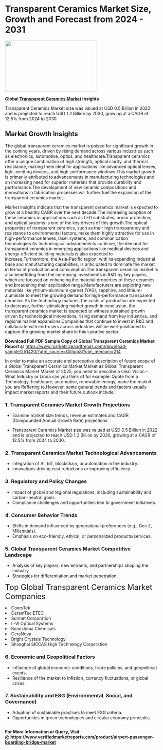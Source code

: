 <H1>Transparent Ceramics Market Size, Growth and Forecast from 2024 - 2031</H1><img class="aligncenter size-medium wp-image-584254" src="https://thirdeyenews.in/wp-content/uploads/2024/09/Global-Market-Research-300x168.jpeg" alt="" width="300" height="168" /><p><strong>Global&nbsp;<a href="https://www.marketsizeandtrends.com/download-sample/251420/?utm_source=Github8j?utm_medium=214">Transparent Ceramics Market</a> Insights</strong></p><p>Transparent Ceramics Market size was valued at USD 0.5 Billion in 2022 and is projected to reach USD 1.2 Billion by 2030, growing at a CAGR of 12.5% from 2024 to 2030.</p><p><h2>Market Growth Insights</h2> <p>The global transparent ceramics market is poised for significant growth in the coming years, driven by rising demand across various industries such as electronics, automotive, optics, and healthcare.Transparent ceramics offer a unique combination of high strength, optical clarity, and thermal resistance, making them ideal for applications like advanced optical lenses, light-emitting devices, and high-performance windows.This market growth is primarily attributed to advancements in manufacturing technologies and an increasing need for superior materials that provide durability and performance.The development of new ceramic compositions and innovations in fabrication processes will further fuel the expansion of the transparent ceramics market.</p> <p>Market insights indicate that the transparent ceramics market is expected to grow at a healthy CAGR over the next decade.The increasing adoption of these ceramics in applications such as LED substrates, armor protection, and optical systems is one of the key drivers of this growth.The optical properties of transparent ceramics, such as their high transparency and resistance to environmental factors, make them highly attractive for use in high-performance lenses, laser systems, and communication technologies.As technological advancements continue, the demand for transparent ceramics in emerging applications like medical devices and energy-efficient building materials is also expected to increase.Furthermore, the Asia-Pacific region, with its expanding industrial base and manufacturing capabilities, is anticipated to dominate the market in terms of production and consumption.The transparent ceramics market is also benefitting from the increasing investments in R&D by key players, which are focused on enhancing the material properties of these ceramics and broadening their application range.Manufacturers are exploring new materials like yttrium-aluminum-garnet (YAG), sapphire, and lithium-aluminate to meet the growing demand for high-performance transparent ceramics.As the technology matures, the costs of production are expected to decrease, further stimulating market growth.In conclusion, the transparent ceramics market is expected to witness sustained growth driven by technological innovations, rising demand from key industries, and regional market expansions.Companies that continue to invest in R&D and collaborate with end-users across industries will be well-positioned to capture the growing market share in this lucrative sector.</p> <p><span class=""><strong>Download Full PDF Sample Copy of Global Transparent Ceramics Market Report</strong> @ <a href="https://www.marketsizeandtrends.com/download-sample/251420/?utm_source=Github8j?utm_medium=214" target="_blank">https://www.marketsizeandtrends.com/download-sample/251420/?utm_source=Github8j?utm_medium=214</a></span></p><p>In order to make an accurate and perceptive description of future scope of a Global&nbsp;Transparent Ceramics Market Market as Global&nbsp;Transparent Ceramics Market Market of 2025, you need to describe a clear Vision &ndash; What Industry or Linda can you think of for example: Quote from a Technology, healthcare, automotive, renewable energy, name the market you are Reffering to.However, some general trends and factors usually impact market reports and their future outlook include:</p><h3>1.&nbsp;<strong>Transparent Ceramics Market Growth Projections</strong></h3><ul><li>Examine market size trends, revenue estimates and CAGR (Compounded Annual Growth Rate) projections.</li><li><p>Transparent Ceramics Market size was valued at USD 0.5 Billion in 2022 and is projected to reach USD 1.2 Billion by 2030, growing at a CAGR of 12.5% from 2024 to 2030.</p></li></ul><h3>2.&nbsp;<strong>Transparent Ceramics Market Technological Advancements</strong></h3><ul><li>Integration of AI, IoT, blockchain, or automation in the industry.</li><li>Innovations driving cost reductions or improving efficiency.</li></ul><h3>3.&nbsp;<strong>Regulatory and Policy Changes</strong></h3><ul><li>Impact of global and regional regulations, including sustainability and carbon-neutral goals.</li><li>Compliance challenges and opportunities tied to government initiatives.</li></ul><h3>4.&nbsp;<strong>Consumer Behavior Trends</strong></h3><ul><li>Shifts in demand influenced by generational preferences (e.g., Gen Z, Millennials).</li><li>Emphasis on eco-friendly, ethical, or personalized products/services.</li></ul><h3>5.&nbsp;<strong>Global Transparent Ceramics Market Competitive Landscape</strong></h3><ul><li>Analysis of key players, new entrants, and partnerships shaping the industry.</li><li>Strategies for differentiation and market penetration.</li></ul><p data-pm-slice="1 1 []"><span style="color: inherit; font-family: inherit; font-size: 25px;">Top Global Transparent Ceramics Market Companies</span></p><div class="" data-test-id=""><p><li>CoorsTek</li><li> CeramTec ETEC</li><li> Surmet Corporation</li><li> II-VI Optical Systems</li><li> Konoshima Chemicals</li><li> CeraNova</li><li> Bright Crystals Technology</li><li> Shanghai SICCAS High Technology Corporation</li></p></div><h3>6.&nbsp;<strong>Economic and Geopolitical Factors</strong></h3><ul><li>Influence of global economic conditions, trade policies, and geopolitical events.</li><li>Resilience of the market to inflation, currency fluctuations, or global crises.</li></ul><h3>7.&nbsp;<strong>Sustainability and ESG (Environmental, Social, and Governance)</strong></h3><ul><li>Adoption of sustainable practices to meet ESG criteria.</li><li>Opportunities in green technologies and circular economy principles.</li></ul><h2><strong style="font-size: 14px;">For More Information or Query, Visit @&nbsp;</strong><a style="background-color: #ffffff; font-size: 14px;" href="https://www.marketsizeandtrends.com/report/transparent-ceramics-market/" target="_blank">https://www.verifiedmarketreports.com/product/airport-passenger-boarding-bridge-market</a></h2>